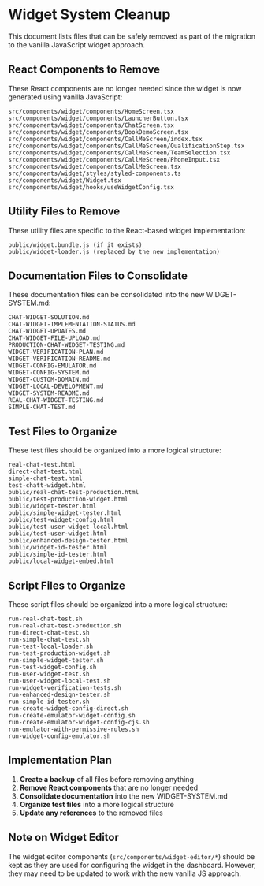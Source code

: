 # Widget System Cleanup

This document lists files that can be safely removed as part of the migration to the vanilla JavaScript widget approach.

## React Components to Remove

These React components are no longer needed since the widget is now generated using vanilla JavaScript:

```
src/components/widget/components/HomeScreen.tsx
src/components/widget/components/LauncherButton.tsx
src/components/widget/components/ChatScreen.tsx
src/components/widget/components/BookDemoScreen.tsx
src/components/widget/components/CallMeScreen/index.tsx
src/components/widget/components/CallMeScreen/QualificationStep.tsx
src/components/widget/components/CallMeScreen/TeamSelection.tsx
src/components/widget/components/CallMeScreen/PhoneInput.tsx
src/components/widget/components/CallMeScreen.tsx
src/components/widget/styles/styled-components.ts
src/components/widget/Widget.tsx
src/components/widget/hooks/useWidgetConfig.tsx
```

## Utility Files to Remove

These utility files are specific to the React-based widget implementation:

```
public/widget.bundle.js (if it exists)
public/widget-loader.js (replaced by the new implementation)
```

## Documentation Files to Consolidate

These documentation files can be consolidated into the new WIDGET-SYSTEM.md:

```
CHAT-WIDGET-SOLUTION.md
CHAT-WIDGET-IMPLEMENTATION-STATUS.md
CHAT-WIDGET-UPDATES.md
CHAT-WIDGET-FILE-UPLOAD.md
PRODUCTION-CHAT-WIDGET-TESTING.md
WIDGET-VERIFICATION-PLAN.md
WIDGET-VERIFICATION-README.md
WIDGET-CONFIG-EMULATOR.md
WIDGET-CONFIG-SYSTEM.md
WIDGET-CUSTOM-DOMAIN.md
WIDGET-LOCAL-DEVELOPMENT.md
WIDGET-SYSTEM-README.md
REAL-CHAT-WIDGET-TESTING.md
SIMPLE-CHAT-TEST.md
```

## Test Files to Organize

These test files should be organized into a more logical structure:

```
real-chat-test.html
direct-chat-test.html
simple-chat-test.html
test-chatt-widget.html
public/real-chat-test-production.html
public/test-production-widget.html
public/widget-tester.html
public/simple-widget-tester.html
public/test-widget-config.html
public/test-user-widget-local.html
public/test-user-widget.html
public/enhanced-design-tester.html
public/widget-id-tester.html
public/simple-id-tester.html
public/local-widget-embed.html
```

## Script Files to Organize

These script files should be organized into a more logical structure:

```
run-real-chat-test.sh
run-real-chat-test-production.sh
run-direct-chat-test.sh
run-simple-chat-test.sh
run-test-local-loader.sh
run-test-production-widget.sh
run-simple-widget-tester.sh
run-test-widget-config.sh
run-user-widget-test.sh
run-user-widget-local-test.sh
run-widget-verification-tests.sh
run-enhanced-design-tester.sh
run-simple-id-tester.sh
run-create-widget-config-direct.sh
run-create-emulator-widget-config.sh
run-create-emulator-widget-config-cjs.sh
run-emulator-with-permissive-rules.sh
run-widget-config-emulator.sh
```

## Implementation Plan

1. **Create a backup** of all files before removing anything
2. **Remove React components** that are no longer needed
3. **Consolidate documentation** into the new WIDGET-SYSTEM.md
4. **Organize test files** into a more logical structure
5. **Update any references** to the removed files

## Note on Widget Editor

The widget editor components (`src/components/widget-editor/*`) should be kept as they are used for configuring the widget in the dashboard. However, they may need to be updated to work with the new vanilla JS approach.

